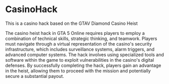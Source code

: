 # CasinoHack
This is a casino hack based on the GTAV Diamond Casino Heist

The casino heist hack in GTA 5 Online requires players to employ a combination of technical skills, strategic thinking, and teamwork. Players must navigate through a virtual representation of the casino's security infrastructure, which includes surveillance systems, alarm triggers, and advanced computer systems. The hack involves using specialized tools and software within the game to exploit vulnerabilities in the casino's digital defenses. By successfully completing the hack, players gain an advantage in the heist, allowing them to proceed with the mission and potentially secure a substantial payout.

